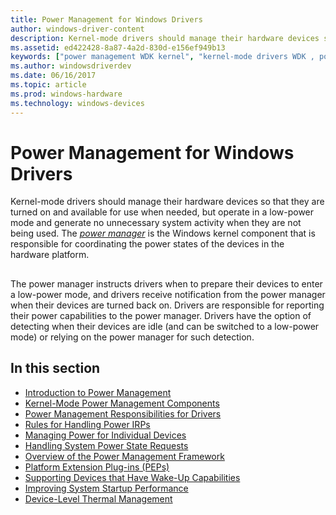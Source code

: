 ```yaml
---
title: Power Management for Windows Drivers
author: windows-driver-content
description: Kernel-mode drivers should manage their hardware devices so that they are turned on and available for use when needed, but operate in a low-power mode and generate no unnecessary system activity when they are not being used.
ms.assetid: ed422428-8a87-4a2d-830d-e156ef949b13
keywords: ["power management WDK kernel", "kernel-mode drivers WDK , power management", "energy WDK power management", "startup power management WDK kernel", "shutdown power management WDK kernel", "device power management WDK kernel", "restoring power WDK kernel"]
ms.author: windowsdriverdev
ms.date: 06/16/2017
ms.topic: article
ms.prod: windows-hardware
ms.technology: windows-devices
---
```


# Power Management for Windows Drivers


Kernel-mode drivers should manage their hardware devices so that they are turned on and available for use when needed, but operate in a low-power mode and generate no unnecessary system activity when they are not being used. The [*power manager*](power-manager.md) is the Windows kernel component that is responsible for coordinating the power states of the devices in the hardware platform.

## <a href="" id="ddk-power-management-kg"></a>


The power manager instructs drivers when to prepare their devices to enter a low-power mode, and drivers receive notification from the power manager when their devices are turned back on. Drivers are responsible for reporting their power capabilities to the power manager. Drivers have the option of detecting when their devices are idle (and can be switched to a low-power mode) or relying on the power manager for such detection.

## In this section


-   [Introduction to Power Management](introduction-to-power-management.md)
-   [Kernel-Mode Power Management Components](kernel-mode-power-management-components.md)
-   [Power Management Responsibilities for Drivers](power-management-responsibilities-for-drivers.md)
-   [Rules for Handling Power IRPs](rules-for-handling-power-irps.md)
-   [Managing Power for Individual Devices](managing-power-for-individual-devices.md)
-   [Handling System Power State Requests](handling-system-power-state-requests.md)
-   [Overview of the Power Management Framework](overview-of-the-power-management-framework.md)
-   [Platform Extension Plug-ins (PEPs)](platform-extension-plug-ins--peps-.md)
-   [Supporting Devices that Have Wake-Up Capabilities](supporting-devices-that-have-wake-up-capabilities.md)
-   [Improving System Startup Performance](improving-system-startup-performance.md)
-   [Device-Level Thermal Management](device-level-thermal-management.md)

 

 




